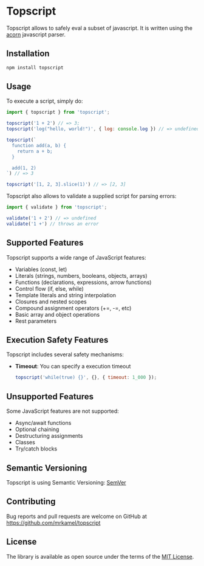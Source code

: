 # Topscript

Topscript allows to safely eval a subset of javascript. It is written using
the [acorn](https://github.com/acornjs/acorn) javascript parser.

## Installation

```sh
npm install topscript
```

## Usage

To execute a script, simply do:

```js
import { topscript } from 'topscript';

topscript('1 + 2') // => 3;
topscript('log("hello, world!")', { log: console.log }) // => undefined

topscript(`
  function add(a, b) {
    return a + b;
  }

  add(1, 2)
`) // => 3

topscript('[1, 2, 3].slice(1)') // => [2, 3]
```

Topscript also allows to validate a supplied script for parsing errors:

```js
import { validate } from 'topscript';

validate('1 + 2') // => undefined
validate('1 +') // throws an error
```

## Supported Features

Topscript supports a wide range of JavaScript features:

- Variables (const, let)
- Literals (strings, numbers, booleans, objects, arrays)
- Functions (declarations, expressions, arrow functions)
- Control flow (if, else, while)
- Template literals and string interpolation
- Closures and nested scopes
- Compound assignment operators (+=, -=, etc)
- Basic array and object operations
- Rest parameters

## Execution Safety Features

Topscript includes several safety mechanisms:

- **Timeout**: You can specify a execution timeout
  ```js
  topscript('while(true) {}', {}, { timeout: 1_000 });
  ```

## Unsupported Features

Some JavaScript features are not supported:

- Async/await functions
- Optional chaining
- Destructuring assignments
- Classes
- Try/catch blocks

## Semantic Versioning

Topscript is using Semantic Versioning: [SemVer](http://semver.org/)

## Contributing

Bug reports and pull requests are welcome on GitHub at
https://github.com/mrkamel/topscript

## License

The library is available as open source under the terms of the 
[MIT License](https://opensource.org/licenses/MIT).
